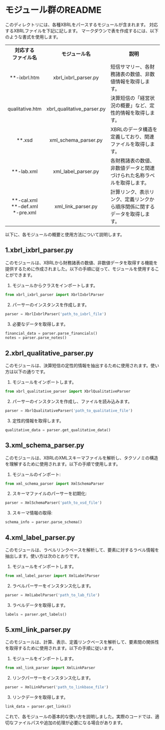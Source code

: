 # モジュール群のREADME

このディレクトリには、各種XBRLをパースするモジュールが含まれます。
対応するXBRLファイルを下記に記します。
マークダウンで表を作成するには、以下のような書式を使用します。

<table>
    <tr style="height: 50px">
        <th>対応する<br/>ファイル名</th>
        <th>モジュール名</th>
        <th>説明</th>
    </tr>
    <tr style="height: 80px">
        <td style="text-align: center">**-ixbrl.htm</td>
        <td style="text-align: center">xbrl_ixbrl_parser.py</td>
        <td>短信サマリー、各財務諸表の数値、非数値情報を取得します。</td>
    </tr>
    <tr style="height: 80px">
        <td style="text-align: center">qualitative.htm</td>
        <td style="text-align: center">xbrl_qualitative_parser.py</td>
        <td>決算短信の「経営状況の概要」など、定性的情報を取得します。</td>
    </tr>
    <tr style="height: 80px">
        <td style="text-align: center">**.xsd</td>
        <td style="text-align: center">xml_schema_parser.py</td>
        <td>XBRLのデータ構造を定義しており、関連ファイルを取得します。</td>
    </tr>
    <tr style="height: 80px">
        <td style="text-align: center">**-lab.xml</td>
        <td style="text-align: center">xml_label_parser.py</td>
        <td>各財務諸表の数値、非数値データと関連づけられた名称ラベルを取得します。</td>
    </tr>
    <tr style="height: 80px">
        <td style="text-align: center">**-cal.xml<br/>**-def.xml<br/>*-pre.xml</td>
        <td style="text-align: center">xml_link_parser.py</td>
        <td>計算リンク、表示リンク、定義リンクから順序関係に関するデータを取得します。</td>
    </tr>
</table>


以下に、各モジュールの概要と使用方法について説明します。

## 1.xbrl_ixbrl_parser.py

このモジュールは、XBRLから財務諸表の数値、非数値データを取得する機能を提供するために作成されました。以下の手順に従って、モジュールを使用することができます。

1. モジュールからクラスをインポートします。

```python
from xbrl_ixbrl_parser import XbrlIxbrlParser
```

2. パーサーのインスタンスを作成します。

```python
parser = XbrlIxbrlParser('path_to_ixbrl_file')
```

3. 必要なデータを取得します。

```python
financial_data = parser.parse_financials()
notes = parser.parse_notes()
```

## 2.xbrl_qualitative_parser.py

このモジュールは、決算短信の定性的情報を抽出するために使用されます。使い方は以下の通りです。

1. モジュールをインポートします。

```python
from xbrl_qualitative_parser import XbrlQualitativeParser
```

2. パーサーのインスタンスを作成し、ファイルを読み込みます。

```python
parser = XbrlQualitativeParser('path_to_qualitative_file')
```

3. 定性的情報を取得します。

```python
qualitative_data = parser.get_qualitative_data()
```

## 3.xml_schema_parser.py

このモジュールは、XBRLのXMLスキーマファイルを解析し、タクソノミの構造を理解するために使用されます。以下の手順で使用します。

1. モジュールのインポート:

```python
from xml_schema_parser import XmlSchemaParser
```

2. スキーマファイルのパーサーを初期化:

```python
parser = XmlSchemaParser('path_to_xsd_file')
```

3. スキーマ情報の取得:

```python
schema_info = parser.parse_schema()
```

## 4.xml_label_parser.py

このモジュールは、ラベルリンクベースを解析して、要素に対するラベル情報を抽出します。使い方は次のとおりです。

1. モジュールをインポートします。

```python
from xml_label_parser import XmlLabelParser
```

2. ラベルパーサーをインスタンス化します。

```python
parser = XmlLabelParser('path_to_lab_file')
```

3. ラベルデータを取得します。

```python
labels = parser.get_labels()
```

## 5.xml_link_parser.py

このモジュールは、計算、表示、定義リンクベースを解析して、要素間の関係性を取得するために使用されます。以下の手順に従います。

1. モジュールをインポートします。

```python
from xml_link_parser import XmlLinkParser
```

2. リンクパーサーをインスタンス化します。

```python
parser = XmlLinkParser('path_to_linkbase_file')
```

3. リンクデータを取得します。

```python
link_data = parser.get_links()
```

これで、各モジュールの基本的な使い方を説明しました。実際のコードでは、適切なファイルパスや追加の処理が必要になる場合があります。
